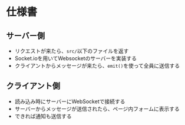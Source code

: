 # 仕様書

## サーバー側
- リクエストが来たら、`src/`以下のファイルを返す
- Socket.ioを用いてWebsocketのサーバーを実装する
- クライアントからメッセージが来たら、`emit()`を使って全員に送信する

## クライアント側
- 読み込み時にサーバーにWebSocketで接続する
- サーバーからメッセージが送信されたら、ページ内フォームに表示する
- できれば通知も送信する
